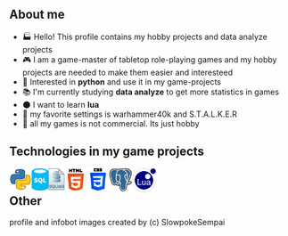 ## About me
-   :factory: Hello! This profile contains my hobby projects and data analyze projects
-   :video_game: I am a game-master of tabletop role-playing games and my hobby projects are needed to make them easier and interesteed
-   :snake: Interested in **python** and use it in my game-projects
-   :books: I'm currently studying **data analyze** to get more statistics in games
-   :new_moon: I want to learn **lua**
-   :gun: my favorite settings is warhammer40k and S.T.A.L.K.E.R
-   :eyes: all my games is not commercial. Its just hobby

## Technologies in my game projects
<img align="left" alt="python" width="40px" src="python_icon.png"/>
<img align="left" alt="sql" width="30px" src="sql_icon.png"/>
<img align="left" alt="sqlite3" width="29px" src="sqlite3_icon.png"/>
<img align="left" alt="html5" width="40px" src="html_icon.png"/>
<img align="left" alt="css3" width="40px" src="css3_icon.png"/>
<img align="left" alt="postgres" width="41px" src="postgres_icon.png"/>
<img align="left" alt="lua" width="43px" src="lua_icon.png"/>
<br>

## Other
profile and infobot images created by (c) SlowpokeSempai

